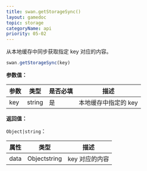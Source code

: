 ```yaml
---
title: swan.getStorageSync()
layout: gamedoc
topic: storage
categoryName: api
priority: 05-02
---
```


从本地缓存中同步获取指定 key 对应的内容。

```js
swan.getStorageSync(key)
```

**参数值：**

|参数|类型|是否必填|描述|
|-|-|-|-|
|key|string|是|本地缓存中指定的 key|

**返回值：**

`Object|string`：

|属性|类型|描述|
|-|-|-|
|data|Object<span class="vsplit"></span>string|key 对应的内容|
